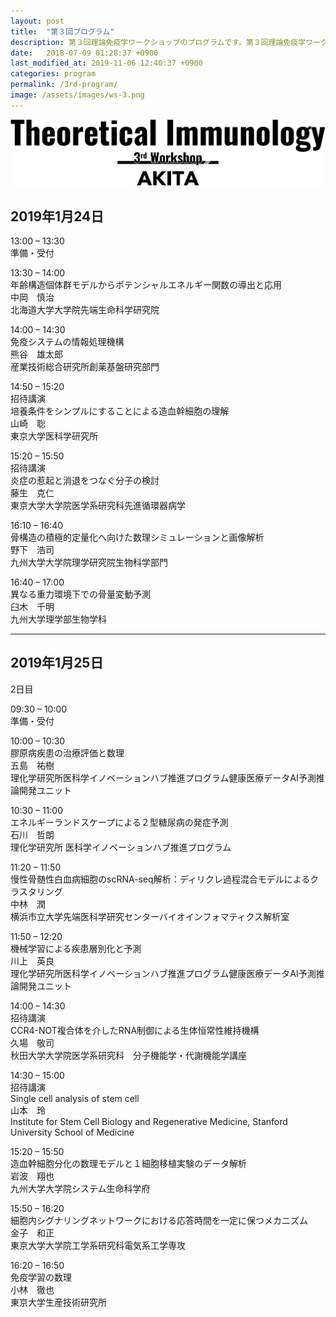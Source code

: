 ```yaml
---
layout: post
title:  "第３回プログラム"
description: 第３回理論免疫学ワークショップのプログラムです。第３回理論免疫学ワークショップの各講演の時間・講演者・講演タイトルを掲載しています。
date:   2018-07-09 01:28:37 +0900
last_modified_at: 2019-11-06 12:40:37 +0900
categories: program
permalink: /3rd-program/
image: /assets/images/ws-3.png
---
```


![第３回理論免疫学ワークショップ](/assets/images/ws-3.png "第３回理論免疫学ワークショップ")

## 2019年1月24日

13:00 – 13:30  
準備・受付

13:30 – 14:00  
年齢構造個体群モデルからポテンシャルエネルギー関数の導出と応用  
中岡　慎治  
北海道大学大学院先端生命科学研究院

14:00 – 14:30  
免疫システムの情報処理機構  
熊谷　雄太郎  
産業技術総合研究所創薬基盤研究部門

14:50 – 15:20  
招待講演  
培養条件をシンプルにすることによる造血幹細胞の理解  
山崎　聡  
東京大学医科学研究所

15:20 – 15:50  
招待講演  
炎症の惹起と消退をつなぐ分子の検討  
藤生　克仁  
東京大学大学院医学系研究科先進循環器病学

16:10 – 16:40  
骨構造の積極的定量化へ向けた数理シミュレーションと画像解析  
野下　浩司  
九州大学大学院理学研究院生物科学部門

16:40 – 17:00  
異なる重力環境下での骨量変動予測  
臼木　千明  
九州大学理学部生物学科

---

## 2019年1月25日
2日目

09:30 – 10:00  
準備・受付

10:00 – 10:30  
膠原病疾患の治療評価と数理  
五島　祐樹  
理化学研究所医科学イノベーションハブ推進プログラム健康医療データAI予測推論開発ユニット

10:30 – 11:00  
エネルギーランドスケープによる２型糖尿病の発症予測  
石川　哲朗  
理化学研究所 医科学イノベーションハブ推進プログラム

11:20 – 11:50  
慢性骨髄性白血病細胞のscRNA-seq解析：ディリクレ過程混合モデルによるクラスタリング  
中林　潤  
横浜市立大学先端医科学研究センターバイオインフォマティクス解析室

11:50 – 12:20  
機械学習による疾患層別化と予測  
川上　英良  
理化学研究所医科学イノベーションハブ推進プログラム健康医療データAI予測推論開発ユニット

14:00 – 14:30  
招待講演  
CCR4-NOT複合体を介したRNA制御による生体恒常性維持機構  
久場　敬司  
秋田大学大学院医学系研究科　分子機能学・代謝機能学講座

14:30 – 15:00  
招待講演  
Single cell analysis of stem cell  
山本　玲  
Institute for Stem Cell Biology and Regenerative Medicine, Stanford University School of Medicine

15:20 – 15:50  
造血幹細胞分化の数理モデルと１細胞移植実験のデータ解析  
岩波　翔也  
九州大学大学院システム生命科学府

15:50 – 16:20  
細胞内シグナリングネットワークにおける応答時間を一定に保つメカニズム  
金子　和正  
東京大学大学院工学系研究科電気系工学専攻

16:20 – 16:50  
免疫学習の数理  
小林　徹也  
東京大学生産技術研究所
